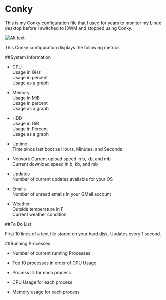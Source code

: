 # Conky

This is my Conky configuration file that I used for years to monitor my Linux desktop before I switched to I3WM and stopped using Conky. 

![Alt text](https://raw.githubusercontent.com/zimmertr/Conky/master/screenshot.png "Screenshot of Conky.")


This Conky configuration displays the following metrics:

##System Information  
- CPU  
    Usage in GHz  
    Usage in percent  
    Usage as a graph  

- Memory  
    Usage in MiB  
    Usage in percent  
    Usage as a graph  

- HDD  
    Usage in GiB  
    Usage in Percent  
    Usage as a graph  

- Uptime  
    Time since last boot as Hours, Minutes, and Seconds  

- Network
    Current upload speed in b, kb, and mb  
    Current download speed in b, kb, and mb  

- Updates  
    Number of current updates available for your OS  

- Emails  
    Number of unread emails in your GMail account  

- Weather  
    Outside temperature in F  
    Current weather condition  


##To Do List  

First 10 lines of a text file stored on your hard disk. Updates every 1 second.  


##Running Processes  

- Number of current running Processes  

- Top 10 processes in order of CPU Usage  

- Process ID for each process  

- CPU Usage for each process  

- Memory usage for each process  
